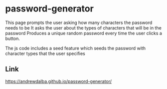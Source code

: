 # password-generator
This page prompts the user asking how many characters the password needs to be
It asks the user about the types of characters that will be in the password
Produces a unique random password every time the user clicks a button.

The js code includes a seed feature which seeds the password with character types that the user specifies

## Link
https://andrewdalba.github.io/password-generator/

